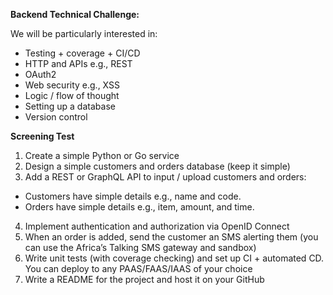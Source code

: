 **Backend Technical Challenge:**

We will be particularly interested in:

- Testing + coverage + CI/CD
- HTTP and APIs e.g., REST
- OAuth2
- Web security e.g., XSS
- Logic / flow of thought
- Setting up a database
- Version control

**Screening Test**

1. Create a simple Python or Go service
1. Design a simple customers and orders database (keep it simple)
1. Add a REST or GraphQL API to input / upload customers and orders:

- Customers have simple details e.g., name and code.
- Orders have simple details e.g., item, amount, and time.

4. Implement authentication and authorization via OpenID Connect
5. When an order is added, send the customer an SMS alerting them (you can use the Africa’s Talking SMS gateway and sandbox)
6. Write unit tests (with coverage checking) and set up CI + automated CD. You can deploy to any PAAS/FAAS/IAAS of your choice
7. Write a README for the project and host it on your GitHub
